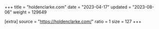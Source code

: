 +++
title = "holdenclarke.com"
date = "2023-04-17"
updated = "2023-08-06"
weight = 129649

[extra]
source = "https://holdenclarke.com/"
ratio = 1
size = 127
+++
